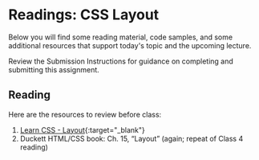 # Readings: CSS Layout

Below you will find some reading material, code samples, and some additional resources that support today's topic and the upcoming lecture.

Review the Submission Instructions for guidance on completing and submitting this assignment.

## Reading

Here are the resources to review before class:

1. [Learn CSS - Layout](https://web.dev/learn/css/layout/){:target="_blank"}
1. Duckett HTML/CSS book: Ch. 15, “Layout” (again; repeat of Class 4 reading)

<!-- 
## Additional Resources

### Videos

### Bookmark/Skim
 -->
